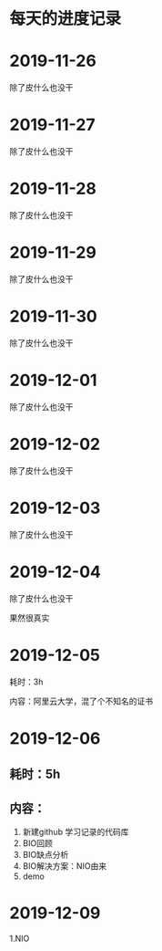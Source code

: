 # 每天的进度记录

# 2019-11-26

除了皮什么也没干

# 2019-11-27

除了皮什么也没干

# 2019-11-28

除了皮什么也没干

# 2019-11-29

除了皮什么也没干

# 2019-11-30

除了皮什么也没干



# 2019-12-01

除了皮什么也没干

# 2019-12-02

除了皮什么也没干

# 2019-12-03

除了皮什么也没干

# 2019-12-04

除了皮什么也没干

果然很真实

# 2019-12-05

耗时：3h

内容：阿里云大学，混了个不知名的证书

# 2019-12-06

## 耗时：5h

## 内容：

1. 新建github 学习记录的代码库
2. BIO回顾
3. BIO缺点分析
4. BIO解决方案：NIO由来
5. demo

# 2019-12-09

1.NIO